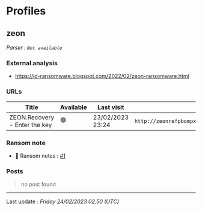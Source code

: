 # Profiles

## **zeon**


_Parser : `Not available`_

### External analysis
- https://id-ransomware.blogspot.com/2022/02/zeon-ransomware.html

### URLs
| Title | Available | Last visit | fqdn | Screenshot 
|---|---|---|---|---|
| ZEON.Recovery - Enter the key | 🟢 | 23/02/2023 23:24 | `http://zeonrefpbompx6rwdqa5hxgtp2cxgfmoymlli3azoanisze33pp3x3yd.onion` | <a href="https://www.ransomware.live/screenshots/zeonrefpbompx6rwdqa5hxgtp2cxgfmoymlli3azoanisze33pp3x3yd-onion.png" target=_blank>📸</a> | 


### Ransom note
* 📝 Ransom notes :  <a href="/ransomware_notes/zeon/zeon.txt" target=_blank>#1</a> 

### Posts

> no post found


 --- 


Last update : _Friday 24/02/2023 02.50 (UTC)_
